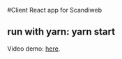 #Client React app for Scandiweb

## run with yarn: yarn start

Video demo: [here](https://drive.google.com/file/d/1RBFswiJYaARQk2nvE4M21HAXBygDR4Fo/view?usp=sharing).
